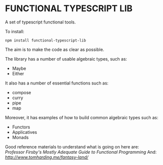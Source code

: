 # FUNCTIONAL TYPESCRIPT LIB
A set of typescript functional tools.

To install:
  ```
  npm install functional-typescript-lib
  ```

The aim is to make the code as clear as possible. 

The library has a number of usable algebraic types, such as:
* Maybe
* Either

It also has a number of essential functions such as:
* compose
* curry
* pipe
* map

Moreover, it has examples of how to build common algebraic types such as:
* Functors
* Applicatives
* Monads

Good reference materials to understand what is going on here are:
*Professor Firsby's Mostly Adequate Guide to Functional Programming*
And:
*http://www.tomharding.me/fantasy-land/*
